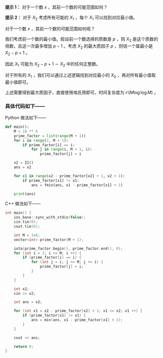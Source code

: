 **提示 1：** 对于一个数 $x$ ，其前一个数的可能范围如何？

**提示 2：** 对于 $X_2$ 考虑所有可能的 $X_1$ ，每个 $X_1$ 可以找到对应最小值。

对于一个数 $x$ ，其前一个数的可能范围如何呢？

我们考虑前一个数的最小值。假设前一个数选择的质数是 $p$ ，则 $X_2$ 是这个质数的倍数，且这一次最多增加 $p-1$ 。考虑 $X_2$ 的最大质因子 $p$ ，则钱一个属最小是 $X_2-p+1$ 。

因此 $X_1$ 可能为 $X_2-p+1\sim X_2$ 中的任何正整数。

对于所有的 $X_1$ ，我们可以通过上述逻辑找到对应最小的 $X_0$ ，再对所有最小值取最小值即可。

上述需要得到最大质因子，直接使用埃氏筛即可，时间复杂度为 $\mathcal{O}(M\log\log M)$ 。

### 具体代码如下——

Python 做法如下——

```Python []
def main():
    M = 10 ** 6
    prime_factor = list(range(M + 1))
    for i in range(2, M + 1):
        if prime_factor[i] == i:
            for j in range(i, M + 1, i):
                prime_factor[j] = i

    x2 = II()
    ans = x2

    for x1 in range(x2 - prime_factor[x2] + 1, x2 + 1):
        if prime_factor[x1] != x1:
            ans = fmin(ans, x1 - prime_factor[x1] + 1)

    print(ans)
```

C++ 做法如下——

```cpp []
int main() {
    ios_base::sync_with_stdio(false);
    cin.tie(0);
    cout.tie(0);

    int M = 1e6;
    vector<int> prime_factor(M + 1);

    iota(prime_factor.begin(), prime_factor.end(), 0);
    for (int i = 2; i <= M; i ++) {
        if (prime_factor[i] == i) {
            for (int j = i; j <= M; j += i) {
                prime_factor[j] = i;
            }
        }
    }

    int x2;
    cin >> x2;

    int ans = x2;

    for (int x1 = x2 - prime_factor[x2] + 1; x1 <= x2; x1 ++) {
        if (prime_factor[x1] != x1) {
            ans = min(ans, x1 - prime_factor[x1] + 1);
        }
    }

    cout << ans;

    return 0;
}
```